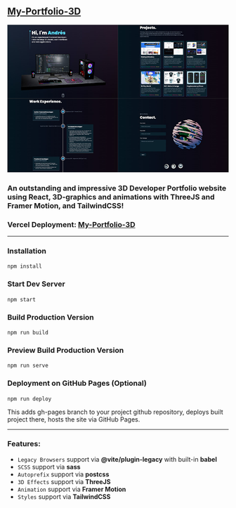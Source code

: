 ## [My-Portfolio-3D](https://exslym.github.io/my-portfolio-3d/)

[![preview](https://github.com/exslym/my-portfolio-3d/blob/main/public/preview.jpg)](https://exslym.github.io/my-portfolio-3d/)

### An outstanding and impressive 3D Developer Portfolio website using React, 3D-graphics and animations with ThreeJS and Framer Motion,  and TailwindCSS!

### Vercel Deployment: [My-Portfolio-3D](https://my-portfolio-exslym.vercel.app/)

---

### Installation

```
npm install
```

### Start Dev Server

```
npm start
```

### Build Production Version

```
npm run build
```

### Preview Build Production Version

```
npm run serve
```

### Deployment on GitHub Pages (Optional)

```
npm run deploy
```

This adds gh-pages branch to your project github repository, deploys built project there, hosts the site via GitHub Pages.

---

### Features:

- `Legacy Browsers` support via **@vite/plugin-legacy** with built-in **babel**
- `SCSS` support via **sass**
- `Autoprefix` support via **postcss**
- `3D Effects` support via **ThreeJS**
- `Animation` support via **Framer Motion**
- `Styles` support via **TailwindCSS**
